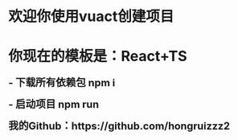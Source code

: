 <h1>欢迎你使用vuact创建项目</h1>
<h1>你现在的模板是：React+TS</h1>

<strong style="font-size:20px">- 下载所有依赖包 npm i</strong>

<strong style="font-size:20px">- 启动项目 npm run</strong>

<strong style="font-size:20px">
我的Github：https://github.com/hongruizzz2
</strong>